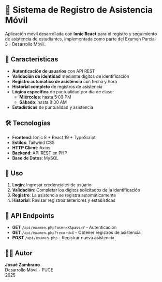 # 📱 Sistema de Registro de Asistencia Móvil

Aplicación móvil desarrollada con **Ionic React** para el registro y seguimiento de asistencia de estudiantes, implementada como parte del Examen Parcial 3 - Desarrollo Móvil.

## 🚀 Características

- **Autenticación de usuarios** con API REST
- **Validación de identidad** mediante dígitos de identificación
- **Registro automático de asistencia** con fecha y hora
- **Historial completo** de registros de asistencia
- **Lógica específica** de puntualidad por día de clase:
  - **Miércoles**: hasta 5:00 PM
  - **Sábado**: hasta 8:00 AM
- **Estadísticas** de puntualidad y asistencia

## 🛠️ Tecnologías

- **Frontend**: Ionic 8 + React 19 + TypeScript
- **Estilos**: Tailwind CSS
- **HTTP Client**: Axios
- **Backend**: API REST en PHP
- **Base de Datos**: MySQL

## 📱 Uso

1. **Login**: Ingresar credenciales de usuario
2. **Validación**: Completar los dígitos solicitados de la identificación
3. **Registro**: La asistencia se registra automáticamente
4. **Historial**: Revisar registros anteriores y estadísticas

## 🔗 API Endpoints

- **GET** `/api/examen.php?user=X&pass=Y` - Autenticación
- **GET** `/api/examen.php?record=X` - Obtener registros de asistencia
- **POST** `/api/examen.php` - Registrar nueva asistencia

## 👨‍💻 Autor

**Josué Zambrano**  
Desarrollo Móvil - PUCE  
2025
